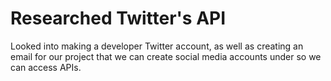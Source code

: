# Researched Twitter's API
Looked into making a developer Twitter account, as well as creating an email for our project that we can create social media accounts under so we can access APIs.
